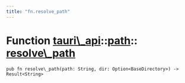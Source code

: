 ```yaml
---
title: "fn.resolve_path"
---
```


# Function [tauri\\\_api](/docs/api/rust/tauri\_api/../index.html)::​[path](/docs/api/rust/tauri\_api/index.html)::​[resolve\\\_path](/docs/api/rust/tauri\_api/)

    pub fn resolve\_path(path: String, dir: Option<BaseDirectory>) -> Result<String>

      